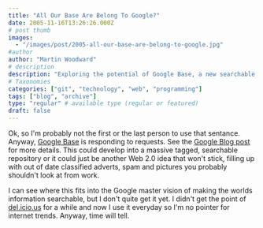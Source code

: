 ```yaml
---
title: "All Our Base Are Belong To Google?"
date: 2005-11-16T13:26:26.000Z
# post thumb
images:
  - "/images/post/2005-all-our-base-are-belong-to-google.jpg"
#author
author: "Martin Woodward"
# description
description: "Exploring the potential of Google Base, a new searchable repository that could revolutionise online classifieds or fade into obscurity."
# Taxonomies
categories: ["git", "technology", "web", "programming"]
tags: ["blog", "archive"]
type: "regular" # available type (regular or featured)
draft: false
---
```

Ok, so I'm probably not the first or the last person to use that sentance.  Anyway, [Google Base](http://base.google.com) is responding to requests.  See the [Google Blog post](http://googleblog.blogspot.com/2005/11/first-base.html) for more details.  This could develop into a massive tagged, searchable repository or it could just be another Web 2.0 idea that won't stick, filling up with out of date classified adverts, spam and pictures you probably shouldn't look at from work.  

I can see where this fits into the Google master vision of making the worlds information searchable, but I don't quite get it yet.  I didn't get the point of [del.icio.us](http://del.icio.us/martinwoodward) for a while and now I use it everyday so I'm no pointer for internet trends.  Anyway, time will tell.